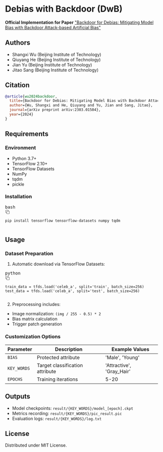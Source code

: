 # Debias with Backdoor (DwB)

**Official Implementation for Paper**
[&#34;Backdoor for Debias: Mitigating Model Bias with Backdoor Attack-based Artificial Bias&#34;](https://arxiv.org/abs/XXXX.XXXXX)

## Authors

- Shangxi Wu (Beijing Institute of Technology)
- Qiuyang He (Beijing Institute of Technology)
- Jian Yu (Beijing Institute of Technology)
- Jitao Sang (Beijing Institute of Technology)

## Citation

```bibtex
@article{wu2024backdoor,
  title={Backdoor for Debias: Mitigating Model Bias with Backdoor Attack-based Artificial Bias},
  author={Wu, Shangxi and He, Qiuyang and Yu, Jian and Sang, Jitao},
  journal={arXiv preprint arXiv:2303.01504},
  year={2024}
}
```

## Requirements

### Environment

* Python 3.7+
* TensorFlow 2.10+
* TensorFlow Datasets
* NumPy
* tqdm
* pickle

### Installation

<pre><div class="hyc-common-markdown__code"><div class="hyc-common-markdown__code__hd"><div class="hyc-common-markdown__code__hd__inner"><div class="hyc-common-markdown__code__hd__l">bash</div><div class="hyc-common-markdown__code__hd__r"><div class="hyc-common-markdown__code__option"><svg width="16" height="16" viewBox="0 0 16 16" fill="none" xmlns="http://www.w3.org/2000/svg"><path fill-rule="evenodd" clip-rule="evenodd" d="M1.40039 3.33372C1.40039 2.26597 2.26597 1.40039 3.33372 1.40039H9.33372C10.4015 1.40039 11.2671 2.26597 11.2671 3.33372V4.73364H12.6672C13.7349 4.73364 14.6005 5.59922 14.6005 6.66697V12.667C14.6005 13.7347 13.7349 14.6003 12.6672 14.6003H6.66716C5.59941 14.6003 4.73382 13.7347 4.73382 12.667V11.2671H3.33372C2.26597 11.2671 1.40039 10.4015 1.40039 9.33372V3.33372ZM4.73382 10.0671V6.66697C4.73382 5.59922 5.5994 4.73364 6.66716 4.73364H10.0671V3.33372C10.0671 2.92872 9.73873 2.60039 9.33372 2.60039H3.33372C2.92872 2.60039 2.60039 2.92872 2.60039 3.33372V9.33372C2.60039 9.73873 2.92872 10.0671 3.33372 10.0671H4.73382ZM5.93382 6.66697C5.93382 6.26196 6.26215 5.93364 6.66716 5.93364H12.6672C13.0722 5.93364 13.4005 6.26196 13.4005 6.66697V12.667C13.4005 13.072 13.0722 13.4003 12.6672 13.4003H6.66716C6.26215 13.4003 5.93382 13.072 5.93382 12.667V6.66697Z" fill="black" fill-opacity="0.6"></path></svg></div></div></div></div><pre class="hyc-common-markdown__code-lan"><code class="language-bash"><span>pip </span><span class="token">install</span><span> tensorflow tensorflow-datasets numpy tqdm</span></code></pre></div></pre>

## Usage

### Dataset Preparation

1. Automatic download via TensorFlow Datasets:

<pre><div class="hyc-common-markdown__code"><div class="hyc-common-markdown__code__hd"><div class="hyc-common-markdown__code__hd__inner"><div class="hyc-common-markdown__code__hd__l">python</div><div class="hyc-common-markdown__code__hd__r"><div class="hyc-common-markdown__code__option"><svg width="16" height="16" viewBox="0 0 16 16" fill="none" xmlns="http://www.w3.org/2000/svg"><path fill-rule="evenodd" clip-rule="evenodd" d="M1.40039 3.33372C1.40039 2.26597 2.26597 1.40039 3.33372 1.40039H9.33372C10.4015 1.40039 11.2671 2.26597 11.2671 3.33372V4.73364H12.6672C13.7349 4.73364 14.6005 5.59922 14.6005 6.66697V12.667C14.6005 13.7347 13.7349 14.6003 12.6672 14.6003H6.66716C5.59941 14.6003 4.73382 13.7347 4.73382 12.667V11.2671H3.33372C2.26597 11.2671 1.40039 10.4015 1.40039 9.33372V3.33372ZM4.73382 10.0671V6.66697C4.73382 5.59922 5.5994 4.73364 6.66716 4.73364H10.0671V3.33372C10.0671 2.92872 9.73873 2.60039 9.33372 2.60039H3.33372C2.92872 2.60039 2.60039 2.92872 2.60039 3.33372V9.33372C2.60039 9.73873 2.92872 10.0671 3.33372 10.0671H4.73382ZM5.93382 6.66697C5.93382 6.26196 6.26215 5.93364 6.66716 5.93364H12.6672C13.0722 5.93364 13.4005 6.26196 13.4005 6.66697V12.667C13.4005 13.072 13.0722 13.4003 12.6672 13.4003H6.66716C6.26215 13.4003 5.93382 13.072 5.93382 12.667V6.66697Z" fill="black" fill-opacity="0.6"></path></svg></div></div></div></div><pre class="hyc-common-markdown__code-lan"><code class="language-python"><span>train_data </span><span class="token">=</span><span> tfds</span><span class="token">.</span><span>load</span><span class="token">(</span><span class="token">'celeb_a'</span><span class="token">,</span><span> split</span><span class="token">=</span><span class="token">'train'</span><span class="token">,</span><span> batch_size</span><span class="token">=</span><span class="token">256</span><span class="token">)</span><span>
</span><span>test_data </span><span class="token">=</span><span> tfds</span><span class="token">.</span><span>load</span><span class="token">(</span><span class="token">'celeb_a'</span><span class="token">,</span><span> split</span><span class="token">=</span><span class="token">'test'</span><span class="token">,</span><span> batch_size</span><span class="token">=</span><span class="token">256</span><span class="token">)</span></code></pre></div></pre>

2. Preprocessing includes:

* Image normalization: `(img / 255 - 0.5) * 2`
* Bias matrix calculation
* Trigger patch generation

### Customization Options

| Parameter     | Description                     | Example Values            |
| ------------- | ------------------------------- | ------------------------- |
| `BIAS`      | Protected attribute             | 'Male', 'Young'           |
| `KEY_WORDS` | Target classification attribute | 'Attractive', 'Gray_Hair' |
| `EPOCHS`    | Training iterations             | 5-20                      |

## Outputs

* Model checkpoints:
  `result/{KEY_WORDS}/model_[epoch].ckpt`
* Metrics recording:
  `result/{KEY_WORDS}/pic_result.pic`
* Evaluation logs:
  `result/{KEY_WORDS}/log.txt`

## License

Distributed under MIT License.
